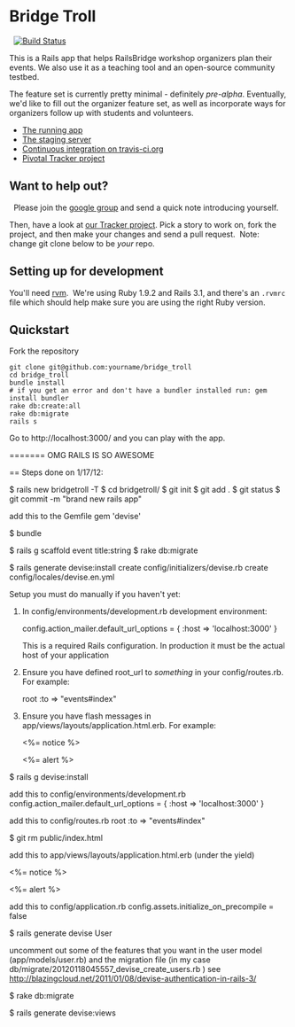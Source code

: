 # Bridge Troll

 
[![Build Status](https://secure.travis-ci.org/railsbridge/bridge_troll.png)](http://travis-ci.org/railsbridge/bridge_troll)
 

This is a Rails app that helps RailsBridge workshop organizers plan their events. We also use it as a teaching tool and an open-source community testbed. 
 

The feature set is currently pretty minimal - definitely *pre-alpha*. Eventually, we'd like to fill out the organizer feature set, as well as incorporate ways for organizers follow up with students and volunteers.
 

* [The running app](http://bridgetroll.herokuapp.com/)
* [The staging server](http://bridgetroll-staging.herokuapp.com/)
* [Continuous integration on travis-ci.org](http://travis-ci.org/railsbridge/bridge_troll)
* [Pivotal Tracker project](https://www.pivotaltracker.com/projects/388105)
 

## Want to help out?

 
Please join the [google group](http://groups.google.com/group/railsbridge-apps) and send a quick note introducing yourself.
 

Then, have a look at [our Tracker project](https://www.pivotaltracker.com/projects/388105). Pick a story to work on, fork the project, and then make your changes and send a pull request.  Note: change git clone below to be *your* repo.
 

## Setting up for development


You'll need [rvm](http://rvm.beginrescueend.com).  We're using Ruby 1.9.2 and Rails 3.1, and there's an `.rvmrc` file which should help make sure you are using the right Ruby version.


## Quickstart


Fork the repository

```
git clone git@github.com:yourname/bridge_troll
cd bridge_troll
bundle install
# if you get an error and don't have a bundler installed run: gem install bundler
rake db:create:all
rake db:migrate
rails s
```

Go to http://localhost:3000/ and you can play with the app.



=======
OMG RAILS IS SO AWESOME


== Steps done on 1/17/12:

$ rails new bridgetroll -T
$ cd bridgetroll/
$ git init
$ git add .
$ git status
$ git commit -m "brand new rails app"

add this to the Gemfile
  gem 'devise'
  

$ bundle

$ rails g scaffold event title:string
$ rake db:migrate

$ rails generate devise:install
      create  config/initializers/devise.rb
      create  config/locales/devise.en.yml

Setup you must do manually if you haven't yet:

  1. In config/environments/development.rb development environment:

       config.action_mailer.default_url_options = { :host => 'localhost:3000' }

     This is a required Rails configuration. In production it must be the
     actual host of your application

  2. Ensure you have defined root_url to *something* in your config/routes.rb.
     For example:

       root :to => "events#index"

  3. Ensure you have flash messages in app/views/layouts/application.html.erb.
     For example:

       <p class="notice"><%= notice %></p>
       <p class="alert"><%= alert %></p>



$ rails g devise:install

add this to config/environments/development.rb
  config.action_mailer.default_url_options = { :host => 'localhost:3000' }
    
add this to config/routes.rb
  root :to => "events#index"
    
$ git rm public/index.html

add this to app/views/layouts/application.html.erb (under the yield)
  <p class="notice"><%= notice %></p>
  <p class="alert"><%= alert %></p>

add this to config/application.rb
  config.assets.initialize_on_precompile = false
      
$ rails generate devise User

uncomment out some of the features that you want in the user model (app/models/user.rb) and the migration file (in my case db/migrate/20120118045557_devise_create_users.rb )
see http://blazingcloud.net/2011/01/08/devise-authentication-in-rails-3/

$ rake db:migrate

$ rails generate devise:views

